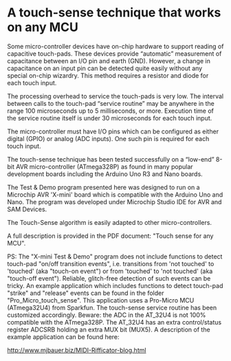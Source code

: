 # A touch-sense technique that works on any MCU 

Some micro-controller devices have on-chip hardware to support reading of capacitive touch-pads. 
These devices provide “automatic” measurement of capacitance between an I/O pin and earth (GND). 
However, a change in capacitance on an input pin can be detected quite easily without any special on-chip wizardry.
This method requires a resistor and diode for each touch input.

The processing overhead to service the touch-pads is very low. 
The interval between calls to the touch-pad “service routine” may be anywhere in the range 100 microseconds up to 5 milliseconds,
or more.  Execution time of the service routine itself is under 30 microseconds for each touch input. 

The micro-controller must have I/O pins which can be configured as either digital (GPIO) 
or analog (ADC inputs). One such pin is required for each touch input.

The touch-sense technique has been tested successfully on a “low-end” 8-bit AVR micro-controller
(ATmega328P) as found in many popular development boards including the Arduino Uno R3 and Nano boards.

The Test & Demo program presented here was designed to run on a Microchip AVR 'X-mini' board which is compatible
with the Arduino Uno and Nano. The program was developed under Microchip Studio IDE for AVR and SAM Devices.

The Touch-Sense algorithm is easily adapted to other micro-controllers.

A full description is provided in the PDF document: "Touch sense for any MCU".

PS: The "X-mini Test & Demo" program does not include functions to detect touch-pad "on/off transition events",
i.e. transitions from 'not touched' to 'touched' (aka "touch-on event") or from 'touched' to 'not touched'
(aka "touch-off event"). Reliable, glitch-free detection of such events can be tricky.
An example application which includes functions to detect touch-pad "strike" and "release" events can be found in
the folder "Pro_Micro_touch_sense". This application uses a Pro-Micro MCU (ATmega32U4) from Sparkfun. The touch-sense
service routine has been customized accordingly. Beware: the ADC in the AT_32U4 is not 100% compatible with the
ATmega328P. The AT_32U4 has an extra control/status register ADCSRB holding an extra MUX bit (MUX5). 
A description of the example application can be found here:

http://www.mjbauer.biz/MIDI-Rifficator-blog.html
